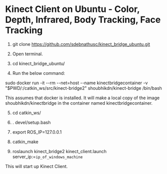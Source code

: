 # Kinect Client on Ubuntu - Color, Depth, Infrared, Body Tracking, Face Tracking


1) git clone https://github.com/sdebnathusc/kinect_bridge_ubuntu.git

2) Open terminal. 

3) cd kinect_bridge_ubuntu/ 
 
4) Run the below command: 
 
  sudo docker run -it --rm --net=host --name kinectbridgecontainer  -v "$PWD/:/catkin_ws/src/kinect-bridge2" shoubhikdn/kinect-bridge /bin/bash 
 
  This assumes that docker is installed. It will make a local copy of the image shoubhikdn/kinectbridge in the container named kinectbridgecontainer. 
 
5) cd catkin_ws/ 

6) . devel/setup.bash 

7) export ROS_IP=127.0.0.1   

8) catkin_make 

9) roslaunch kinect_bridge2 kinect_client.launch server_ip:=`ip_of_windows_machine`

This will start up Kinect Client. 
